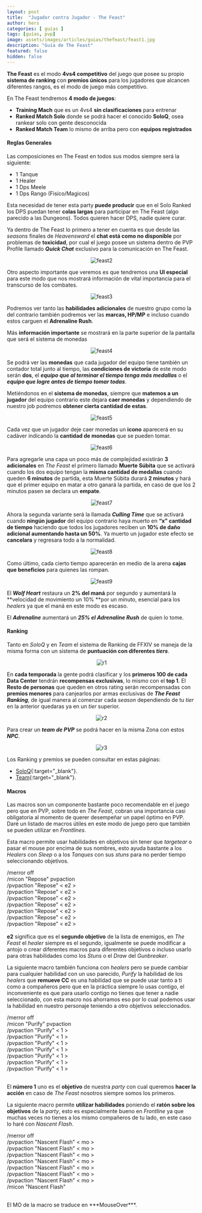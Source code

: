 ```yaml
---
layout: post
title:  "Jugador contra Jugador - The Feast"
author: hers
categories: [ guías ]
tags: [guías, pvp]
image: assets/images/articles/guias/thefeast/feast1.jpg
description: "Guía de The Feast"
featured: false
hidden: false
---
```

**The Feast** es el modo **4vs4 competitivo** del juego que posee su propio **sistema de ranking** con **premios únicos** para los jugadores que alcancen diferentes rangos, es el modo de juego más competitivo.

En The Feast tendremos **4 modo de juegos**:
- **Training Mach** que es un 4vs4 **sin clasificaciones** para entrenar
- **Ranked Match Solo** donde se podrá hacer el conocido **SoloQ**, osea rankear solo con gente desconocida
- **Ranked Match Team** lo mismo de arriba pero con **equipos registrados**

#### Reglas Generales

Las composiciones en The Feast en todos sus modos siempre será la siguiente:
- 1 Tanque
- 1 Healer
- 1 Dps Meele
- 1 Dps Rango (Fisico/Magicos)

Esta necesidad de tener esta party **puede producir** que en el Solo Ranked los DPS puedan tener **colas largas** para participar en The Feast (algo parecido a las Dungeons). Todos quieren hacer DPS, nadie quiere curar.

Ya dentro de The Feast lo primero a tener en cuenta es que desde las *seasons* finales de *Heavensward* el **chat está como no disponible** por problemas de **toxicidad**, por cual el juego posee un sistema dentro de PVP Profile llamado ***Quick Chat*** exclusivo para la comunicación en The Feast.

<p align="center"><img src="{{ site.baseurl }}/assets/images/articles/guias/thefeast/feast2.jpg" alt="feast2"/></p>

Otro aspecto importante que veremos es que tendremos una **UI especial** para este modo que nos mostrará información de vital importancia para el transcurso de los combates.

<p align="center"><img src="{{ site.baseurl }}/assets/images/articles/guias/thefeast/feast3.jpg" alt="feast3"/></p>

Podremos ver tanto las **habilidades adicionales** de nuestro grupo como la del contrario también podremos ver las **marcas, HP/MP** e incluso cuando estos carguen el **Adrenaline Rush**.

Más **información importante** se mostrará en la parte superior de la pantalla que será el sistema de monedas

<p align="center"><img src="{{ site.baseurl }}/assets/images/articles/guias/thefeast/feast4.jpg" alt="feast4"/></p>

Se podrá ver las **monedas** que cada jugador del equipo tiene también un contador total junto al tiempo, las **condiciones de victoria** de este modo serán **dos**, el ***equipo que al terminar el tiempo tenga más medallas*** o el ***equipo que logre antes de tiempo tomar todas***.

Metiéndonos en el **sistema de monedas**, siempre que **matemos a un jugador** del equipo contrario este dejara **caer monedas** y dependiendo de nuestro job podremos **obtener cierta cantidad de estas**.

<p align="center"><img src="{{ site.baseurl }}/assets/images/articles/guias/thefeast/feast5.jpg" alt="feast5"/></p>

Cada vez que un jugador deje caer monedas un **icono** aparecerá en su cadáver indicando la **cantidad de monedas** que se pueden tomar.

<p align="center"><img src="{{ site.baseurl }}/assets/images/articles/guias/thefeast/feast6.jpg" alt="feast6"/></p>

Para agregarle una capa un poco más de complejidad existirán **3 adicionales** en *The Feast* el primero llamado **Muerte Súbita** que se activará cuando los dos equipo tengan la **misma cantidad de medallas** cuando queden **6 minutos** de partida, esta Muerte Súbita durará **2 minutos** y hará que el primer equipo en matar a otro ganará la partida, en caso de que los 2 minutos pasen se declara un **empate**.

<p align="center"><img src="{{ site.baseurl }}/assets/images/articles/guias/thefeast/feast7.jpg" alt="feast7"/></p>

Ahora la segunda variante será la llamada ***Culling Time*** que se activará cuando **ningún jugador** del equipo contrario haya muerto en **“x” cantidad de tiempo** haciendo que todos los jugadores reciben un **10% de daño adicional aumentando hasta un 50%**. Ya muerto un jugador este efecto se **cancelara** y regresara todo a la normalidad.

<p align="center"><img src="{{ site.baseurl }}/assets/images/articles/guias/thefeast/feast8.jpg" alt="feast8"/></p>

Como último, cada cierto tiempo aparecerán en medio de la arena **cajas que beneficios** para quienes las rompan.

<p align="center"><img src="{{ site.baseurl }}/assets/images/articles/guias/thefeast/feast9.jpg" alt="feast9"/></p>

El ***Wolf Heart*** restaura un **2% del maná** por segundo y aumentará la **velocidad de movimiento un 10% **por un minuto, esencial para los *healers* ya que el maná en este modo es escaso.

El ***Adrenaline*** aumentará un ***25% el Adrenaline Rush*** de quien lo tome.

#### Ranking

Tanto en *SoloQ* y en *Team* el sistema de Ranking de FFXIV se maneja de la misma forma con un sistema de **puntuación con diferentes *tiers***.

<p align="center"><img src="{{ site.baseurl }}/assets/images/articles/guias/thefeast/ranking1.jpg" alt="r1"/></p>

En **cada temporada** la gente podrá clasificar y los **primeros 100 de cada Data Center** tendrán **recompensas exclusivas**, lo mismo con el **top 1**. El **Resto de personas** que queden en otros rating serán recompensadas con **premios menores** para canjearlos por armas exclusivas de ***The Feast Ranking***, de igual manera al comenzar cada *season* dependiendo de tu *tier* en la anterior quedaras ya en un *tier* superior.

<p align="center"><img src="{{ site.baseurl }}/assets/images/articles/guias/thefeast/ranking2.jpg" alt="r2"/></p>

Para crear un ***team de PVP*** se podrá hacer en la misma Zona con estos ***NPC***.

<p align="center"><img src="{{ site.baseurl }}/assets/images/articles/guias/thefeast/ranking3.jpg" alt="r3"/></p>

Los Ranking y premios se pueden consultar en estas páginas:

- [SoloQ](https://na.finalfantasyxiv.com/lodestone/ranking/thefeast/){:target="_blank"}.
- [Team](https://na.finalfantasyxiv.com/lodestone/ranking/thefeast/team/result/1/){:target="_blank"}.

#### Macros

Las macros son un componente bastante poco recomendable en el juego pero que en PVP, sobre todo en *The Feast*, cobran una importancia casi obligatoria al momento de querer desempeñar un papel óptimo en PVP.  Daré un listado de macros útiles en este modo de juego pero que también se pueden utilizar en *Frontlines*.

Esta macro permite usar habilidades en objetivos sin tener que *targetear* o pasar el mouse por encima de sus nombres, esto ayuda bastante a los *Healers* con *Sleep* o a los *Tanques* con sus *stuns* para no perder tiempo seleccionando objetivos.

/merror off<br/>
/micon "Repose" pvpaction<br/>
/pvpaction "Repose" < e2 ><br/>
/pvpaction "Repose" < e2 ><br/>
/pvpaction "Repose" < e2 ><br/>
/pvpaction "Repose" < e2 ><br/>
/pvpaction "Repose" < e2 ><br/>
/pvpaction "Repose" < e2 ><br/>
/pvpaction "Repose" < e2 ><br/>
<br/>
**e2** significa que es el **segundo objetivo** de la lista de enemigos, en *The Feast* el *healer* siempre es el segundo, igualmente se puede modificar a antojo o crear diferentes macros para diferentes objetivos o incluso usarlo para otras habilidades como los *Stuns* o el *Draw* del *Gunbreaker*.

La siguiente macro también funciona con *healers* pero se puede cambiar para cualquier habilidad con un uso parecido, *Purify* la habilidad de los *healers* que **remueve CC** es una habilidad que se puede usar tanto a ti como a compañeros pero que en la práctica siempre lo usas contigo, el inconveniente es que para usarlo contigo no tienes que tener a nadie seleccionado, con esta macro nos ahorramos eso por lo cual podemos usar la habilidad en nuestro personaje teniendo a otro objetivos seleccionados.

/merror off<br/>
/micon "Purify" pvpaction<br/>
/pvpaction "Purify" < 1 ><br/>
/pvpaction "Purify" < 1 ><br/>
/pvpaction "Purify" < 1 ><br/>
/pvpaction "Purify" < 1 ><br/>
/pvpaction "Purify" < 1 ><br/>
/pvpaction "Purify" < 1 ><br/>
/pvpaction "Purify" < 1 ><br/>
<br/>

El **número 1** uno es el **objetivo** de nuestra *party* con cual queremos **hacer la acción** en caso de *The Feast* nosotros siempre somos los primeros.

La siguiente macro permite **utilizar habilidades** poniendo el **ratón sobre los objetivos** de la *party*, esto es especialmente bueno en *Frontline* ya que muchas veces no tienes a los mismo compañeros de tu lado, en este caso lo haré con *Nascent Flash*.

/merror off<br/>
/pvpaction "Nascent Flash" < mo ><br/>
/pvpaction "Nascent Flash" < mo ><br/>
/pvpaction "Nascent Flash" < mo ><br/>
/pvpaction "Nascent Flash" < mo ><br/>
/pvpaction "Nascent Flash" < mo ><br/>
/pvpaction "Nascent Flash" < mo ><br/>
/pvpaction "Nascent Flash" < mo ><br/>
/micon "Nascent Flash"

<br/>
El MO de la macro se traduce en ***MouseOver***.